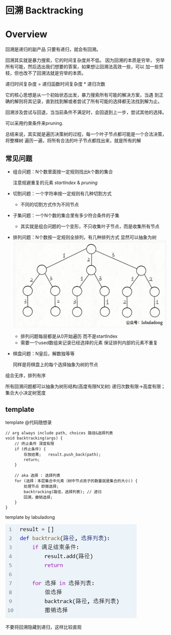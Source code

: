 # 回溯 Backtracking
# Overview
回溯是递归的副产品 只要有递归，就会有回溯。

回溯其实就是暴力搜索，它的时间复杂度并不低。 因为回溯的本质是穷举，
穷举所有可能，然后选出我们想要的答案，如果想让回溯法高效一些，可以
加一些剪枝，但也改不了回溯法就是穷举的本质。

递归时间复杂度 = 递归函数时间复杂度 * 递归次数

它的核心思想是从一个初始状态出发，暴力搜索所有可能的解决方案，当遇
到正确的解则将其记录，直到找到解或者尝试了所有可能的选择都无法找到解为止。

回溯涉及尝试与回退，当当前条件不满足时，会回退到上一步，尝试其他的选择。

可以采用约束条件来pruning.

总结来说，其实就是遍历决策树的过程，每一个叶子节点都可能是一个合法决策，将整棵树
遍历一遍，将所有合法的叶子节点都找出来，就是所有的解

## 常见问题

- 组合问题：N个数里面按一定规则找出k个数的集合

  注意规避重复的元素 *startIndex* & *pruning*

- 切割问题：一个字符串按一定规则有几种切割方式
  - 不同的切割方式作为不同节点
- 子集问题：一个N个数的集合里有多少符合条件的子集
  - 其实就是组合问题的一个变形，不只收集叶子节点，而是收集所有节点
- 排列问题：N个数按一定规则全排列，有几种排列方式 显然可以抽象为树
![full_arrange.jpg](pics/permutations.jpg)
  - 排列问题每层都是从0开始遍历 而不是startIndex
  - 需要一个used数组来记录已经选择的元素 保证排列内部的元素不重复


  

- 棋盘问题：N皇后，解数独等等 

  同样是将棋盘上的每个选择抽象为树的节点

组合无序，排列有序

所有回溯问题都可以抽象为树形结构(高度有限N叉树) 递归次数有限->高度有限；集合大小决定树宽度
## template
template @代码随想录
```
// arg always include path, choices 路径&选择列表
void backtracking(args) {
    // 终止条件 深度有限
    if (终止条件) {
        存放结果;   result.push_back(path);
        return;
    }

    // aka 选择 : 选择列表
    for (选择：本层集合中元素（树中节点孩子的数量就是集合的大小）) {
        处理节点 即做选择; 
        backtracking(路径，选择列表); // 递归
        回溯，撤销选择;
    }
}
```
template by labuladong

![template.jpg](pics/template.jpg)

不要将回溯隐藏到递归，这样比较直观
